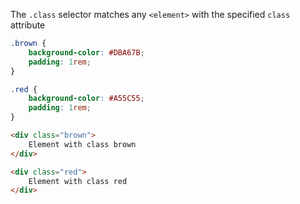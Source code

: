The `.class` selector matches any `<element>` with the specified `class` attribute

```css
.brown {
	background-color: #DBA67B;
	padding: 1rem;
}

.red {
	background-color: #A55C55;
	padding: 1rem;
}
```

```html
<div class="brown">
	Element with class brown
</div>

<div class="red">
	Element with class red
</div>
```
